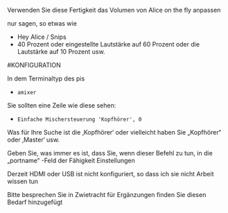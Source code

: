 
Verwenden Sie diese Fertigkeit das Volumen von Alice on the fly anpassen

nur sagen, so etwas wie

- Hey Alice / Snips
- 40 Prozent oder eingestellte Lautstärke auf 60 Prozent oder die Lautstärke auf 10 Prozent usw.

#KONFIGURATION

In dem Terminaltyp des pis

- ```amixer```

Sie sollten eine Zeile wie diese sehen:

- ```Einfache Mischersteuerung 'Kopfhörer', 0```

Was für Ihre Suche ist die ‚Kopfhörer‘ oder vielleicht haben Sie „Kopfhörer“ oder ‚Master‘ usw.

Geben Sie, was immer es ist, dass Sie, wenn dieser Befehl zu tun, in die „portname“ -Feld
der Fähigkeit Einstellungen


 Derzeit HDMI oder USB ist nicht konfiguriert, so dass ich sie nicht Arbeit wissen tun

Bitte besprechen Sie in Zwietracht für Ergänzungen finden Sie diesen Bedarf hinzugefügt
